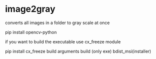 # image2gray
converts all images in a folder to gray scale at once

pip install opencv-python

if you want to build the executable use cx_freeze module

pip install cx_freeze
build arguments
build (only exe)
bdist_msi(installer)

